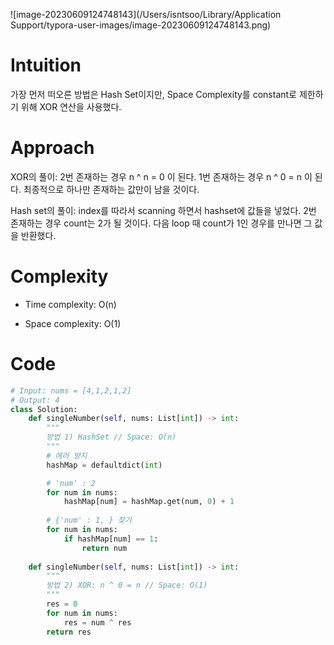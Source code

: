 ![image-20230609124748143](/Users/isntsoo/Library/Application Support/typora-user-images/image-20230609124748143.png)

# Intuition
가장 먼저 떠오른 방법은 Hash Set이지만, Space Complexity를 constant로 제한하기 위해 XOR 연산을 사용했다.

# Approach

XOR의 풀이: 2번 존재하는 경우 n ^ n = 0 이 된다. 1번 존재하는 경우 n ^ 0 = n 이 된다. 최종적으로 하나만 존재하는 값만이 남을 것이다.

Hash set의 풀이: index를 따라서 scanning 하면서 hashset에 값들을 넣었다. 2번 존재하는 경우 count는 2가 될 것이다. 다음 loop 때 count가 1인 경우를 만나면 그 값을 반환했다.

# Complexity
- Time complexity: O(n)

- Space complexity: O(1)

# Code
```python
# Input: nums = [4,1,2,1,2]
# Output: 4
class Solution:
    def singleNumber(self, nums: List[int]) -> int:
        """
        방법 1) HashSet // Space: O(n)
        """
        # 에러 방지
        hashMap = defaultdict(int)

        # 'num' : 2
        for num in nums:
            hashMap[num] = hashMap.get(num, 0) + 1
        
        # {'num' : 1, } 찾기
        for num in nums:
            if hashMap[num] == 1:
                return num
        
    def singleNumber(self, nums: List[int]) -> int:
        """
        방법 2) XOR: n ^ 0 = n // Space: O(1)
        """
        res = 0
        for num in nums:
            res = num ^ res
        return res
```